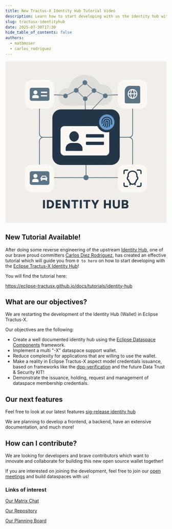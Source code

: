 ```yaml
---
title: New Tractus-X Identity Hub Tutorial Video
description: Learn how to start developing with us the identity hub with a cool video!
slug: tractusx-identityhub
date: 2025-07-30T17:30
hide_table_of_contents: false
authors:
  - matbmoser
  - carlos_rodriguez
---
```


![identityhub logo](identityhub.png)

## New Tutorial Available!

After doing some reverse engineering of the upstream [Identity Hub](https://github.com/eclipse-edc/IdentityHub), one of our brave proud committers [Carlos Diez Rodriguez](https://github.com/CDiezRodriguez), has created an effective tutorial which will guide you from `0 to hero` on how to start developing with the [Eclipse Tractus-X Identity Hub](https://github.com/eclipse-tractusx/tractusx-identityhub)!

You will find the tutorial here:

https://eclipse-tractusx.github.io/docs/tutorials/identity-hub

## What are our objectives?

We are restarting the development of the Identity Hub (Wallet) in Eclipse Tractus-X.

Our objectives are the following:
 - Create a well documented identity hub using the [Eclipse Dataspace Components](https://github.com/eclipse-edc) framework.
 - Implement a multi "-X" dataspace support wallet.
 - Reduce complexity for applications that are willing to use the wallet.
 - Make a reality in Eclipse Tractus-X aspect model credentials issuance, based on frameworks like the [dpp-verification](https://github.com/eclipse-tractusx/digital-product-pass/tree/main/dpp-verification) and the future Data Trust & Security KIT!
 - Demonstrate the issuance, holding, request and management of dataspace membership credentials.

## Our next features

Feel free to look at our latest features [sig-release identity hub](https://github.com/eclipse-tractusx/sig-release/issues?q=state%3Aopen%20label%3Aidentity-hub)

We are planning to develop a frontend, a backend, have an extensive documentation, and much more!

## How can I contribute?

We are looking for developers and brave contributors which want to innovate and collaborate for building this new open source wallet together!

If you are interested on joining the development, feel free to join our [open meetings](https://eclipse-tractusx.github.io/community/open-meetings#Identity%20Hub%20Weekly) and build dataspaces with us!

### Links of interest

[Our Matrix Chat](https://matrix.eecc.de/#/room/%23tractusx-identity-hub:matrix.eclipse.org)

[Our Repository](https://github.com/eclipse-tractusx/tractusx-identityhub)

[Our Planning Board](https://github.com/orgs/eclipse-tractusx/projects/87/views/1)
